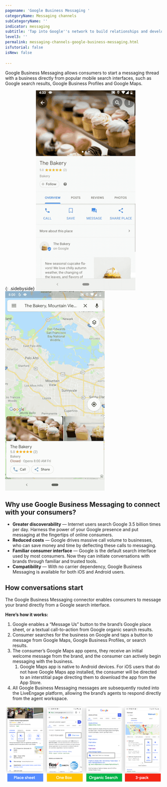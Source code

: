 ```yaml
---
pagename: 'Google Business Messaging '
categoryName: Messaging channels
subCategoryName: ''
indicator: messaging
subtitle: 'Tap into Google''s network to build relationships and develop more prospects '
level3: ''
permalink: messaging-channels-google-business-messaging.html
isTutorial: false
isNew: false

---
```

Google Business Messaging allows consumers to start a messaging thread with a business directly from popular mobile search interfaces, such as Google search results, Google Business Profiles and Google Maps.

{: .sidebyside}
![](/img/google-business-messaging-1.png)![](/img/google-business-messaging-2.png)

## Why use Google Business Messaging to connect with your consumers?

* **Greater discoverability** — Internet users search Google 3.5 billion times per day. Harness the power of your Google presence and put messaging at the fingertips of online consumers.
* **Reduced costs** — Google drives massive call volume to businesses, who can save money and time by deflecting these calls to messaging.
* **Familiar consumer interface** — Google is the default search interface used by most consumers. Now they can initiate conversations with brands through familiar and trusted tools.
* **Compatibility** — With no carrier dependency, Google Business Messaging is available for both iOS and Android users.

## How conversations start

The Google Business Messaging connector enables consumers to message your brand directly from a Google search interface.

**Here’s how it works:**
1. Google enables a “Message Us” button to the brand’s Google place sheet, or a textual call-to-action from Google organic search results.
2. Consumer searches for the business on Google and taps a button to message from Google Maps, Google Business Profiles, or search results.
3. The consumer’s Google Maps app opens, they receive an initial welcome message from the brand, and the consumer can actively begin messaging with the business.
   1. Google Maps app is native to Android devices. For iOS users that do not have Google Maps app installed, the consumer will be directed to an interstitial page directing them to download the app from the App Store.
4. All Google Business Messaging messages are subsequently routed into the LiveEngage platform, allowing the brand’s agents to respond directly from the agent workspace.

![](/img/google-business-messaging-3.png)
